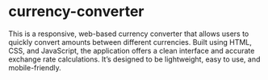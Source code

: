 # currency-converter
This is a responsive, web-based currency converter that allows users to quickly convert amounts between different currencies. Built using HTML, CSS, and JavaScript, the application offers a clean interface and accurate exchange rate calculations. It’s designed to be lightweight, easy to use, and mobile-friendly.
